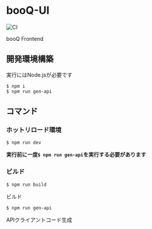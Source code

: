 # booQ-UI
![CI](https://github.com/traPtitech/booQ-UI/workflows/CI/badge.svg)

booQ Frontend

## 開発環境構築
実行にはNode.jsが必要です

```shell
$ npm i
$ npm run gen-api
```

## コマンド
### ホットリロード環境
```shell
$ npm run dev
```

**実行前に一度`$ npm run gen-api`を実行する必要があります**

### ビルド
```shell
$ npm run build
```
ビルド

```shell
$ npm run gen-api
```
APIクライアントコード生成
